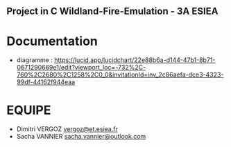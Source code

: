 ## Project in C Wildland-Fire-Emulation - 3A ESIEA 

# Documentation 
- diagramme : https://lucid.app/lucidchart/22e88b6a-d144-47b1-8b71-0671290669e1/edit?viewport_loc=-732%2C-760%2C2680%2C1258%2C0_0&invitationId=inv_2c86aefa-dce3-4323-99df-44162f944eaa

# EQUIPE 
- Dimitri VERGOZ vergoz@et.esiea.fr
- Sacha VANNIER sacha.vannier@outlook.com
